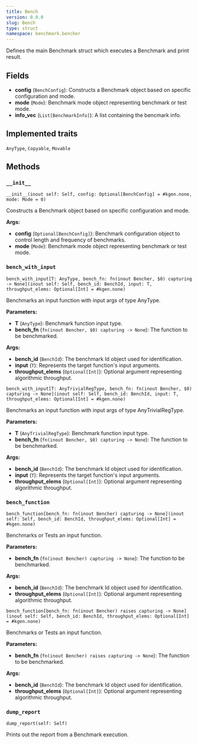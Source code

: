 ```yaml
---
title: Bench
version: 0.0.0
slug: Bench
type: struct
namespace: benchmark.bencher
---
```


<section class='mojo-docs'>

Defines the main Benchmark struct which executes a Benchmark and print result.

## Fields

- ​<b>config</b> (`BenchConfig`): Constructs a Benchmark object based on specific
  configuration and mode.
- ​<b>mode</b> (`Mode`): Benchmark mode object representing benchmark or test
  mode.
- ​<b>info_vec</b> (`List[BenchmarkInfo]`): A list containing the bencmark info.

## Implemented traits

`AnyType`,
`Copyable`,
`Movable`

## Methods

### `__init__`

<div class='mojo-function-detail'>

<div class="mojo-function-sig">

```mojo
__init__(inout self: Self, config: Optional[BenchConfig] = #kgen.none, mode: Mode = 0)
```

</div>

Constructs a Benchmark object based on specific configuration and mode.

**Args:**

- ​<b>config</b> (`Optional[BenchConfig]`): Benchmark configuration object to
  control length and frequency of benchmarks.
- ​<b>mode</b> (`Mode`): Benchmark mode object representing benchmark or test
  mode.

</div>

### `bench_with_input`

<div class='mojo-function-detail'>

<div class="mojo-function-sig">

```mojo
bench_with_input[T: AnyType, bench_fn: fn(inout Bencher, $0) capturing -> None](inout self: Self, bench_id: BenchId, input: T, throughput_elems: Optional[Int] = #kgen.none)
```

</div>

Benchmarks an input function with input args of type AnyType.

**Parameters:**

- ​<b>T</b> (`AnyType`): Benchmark function input type.
- ​<b>bench_fn</b> (`fn(inout Bencher, $0) capturing -> None`): The function to
  be benchmarked.

**Args:**

- ​<b>bench_id</b> (`BenchId`): The benchmark Id object used for identification.
- ​<b>input</b> (`T`): Represents the target function's input arguments.
- ​<b>throughput_elems</b> (`Optional[Int]`): Optional argument representing
  algorithmic throughput.

</div>

<div class='mojo-function-detail'>

<div class="mojo-function-sig">

```mojo
bench_with_input[T: AnyTrivialRegType, bench_fn: fn(inout Bencher, $0) capturing -> None](inout self: Self, bench_id: BenchId, input: T, throughput_elems: Optional[Int] = #kgen.none)
```

</div>

Benchmarks an input function with input args of type AnyTrivialRegType.

**Parameters:**

- ​<b>T</b> (`AnyTrivialRegType`): Benchmark function input type.
- ​<b>bench_fn</b> (`fn(inout Bencher, $0) capturing -> None`): The function to
  be benchmarked.

**Args:**

- ​<b>bench_id</b> (`BenchId`): The benchmark Id object used for identification.
- ​<b>input</b> (`T`): Represents the target function's input arguments.
- ​<b>throughput_elems</b> (`Optional[Int]`): Optional argument representing
  algorithmic throughput.

</div>

### `bench_function`

<div class='mojo-function-detail'>

<div class="mojo-function-sig">

```mojo
bench_function[bench_fn: fn(inout Bencher) capturing -> None](inout self: Self, bench_id: BenchId, throughput_elems: Optional[Int] = #kgen.none)
```

</div>

Benchmarks or Tests an input function.

**Parameters:**

- ​<b>bench_fn</b> (`fn(inout Bencher) capturing -> None`): The function to be
  benchmarked.

**Args:**

- ​<b>bench_id</b> (`BenchId`): The benchmark Id object used for identification.
- ​<b>throughput_elems</b> (`Optional[Int]`): Optional argument representing
  algorithmic throughput.

</div>

<div class='mojo-function-detail'>

<div class="mojo-function-sig">

```mojo
bench_function[bench_fn: fn(inout Bencher) raises capturing -> None](inout self: Self, bench_id: BenchId, throughput_elems: Optional[Int] = #kgen.none)
```

</div>

Benchmarks or Tests an input function.

**Parameters:**

- ​<b>bench_fn</b> (`fn(inout Bencher) raises capturing -> None`): The function
  to be benchmarked.

**Args:**

- ​<b>bench_id</b> (`BenchId`): The benchmark Id object used for identification.
- ​<b>throughput_elems</b> (`Optional[Int]`): Optional argument representing
  algorithmic throughput.

</div>

### `dump_report`

<div class='mojo-function-detail'>

<div class="mojo-function-sig">

`dump_report(self: Self)`

</div>

Prints out the report from a Benchmark execution.

</div>

</section>
